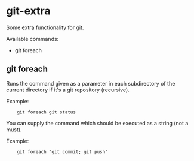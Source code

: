 git-extra
=========

Some extra functionality for git.

Available commands:

*   git foreach

git foreach
-----------

Runs the command given as a parameter in each subdirectory of the current directory if it's a git repository (recursive).

Example:
```
    git foreach git status
```

You can supply the command which should be executed as a string (not a must).

Example:
```
    git foreach "git commit; git push"
```
